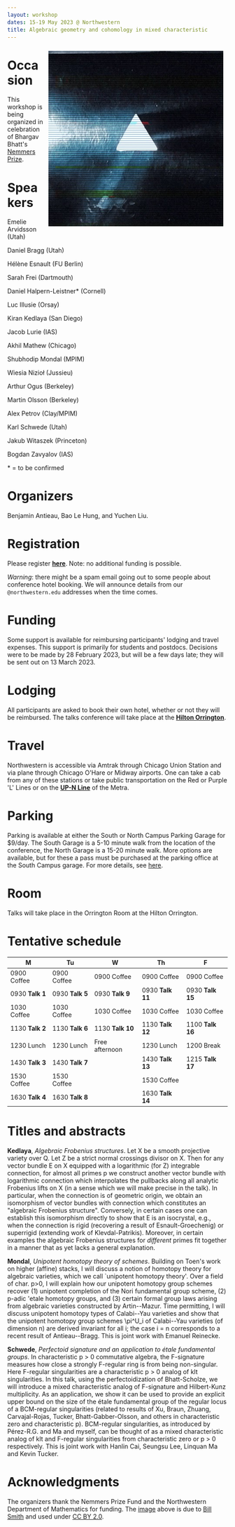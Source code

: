 ```yaml
---
layout: workshop
dates: 15-19 May 2023 @ Northwestern
title: Algebraic geometry and cohomology in mixed characteristic
---
```

<div style="display:none">
$
\newcommand\A{\mathrm{A}}
\newcommand\C{\mathrm{C}}
\newcommand\D{\mathrm{D}}
\newcommand\E{\mathrm{E}}
\newcommand\F{\mathrm{F}}
\newcommand\G{\mathrm{G}}
\newcommand\H{\mathrm{H}}
\newcommand\h{\mathrm{h}}
\newcommand\K{\mathrm{K}}
\newcommand\L{\mathrm{L}}
\newcommand\M{\mathrm{M}}
\newcommand\t{\mathrm{t}}
\newcommand{\bA}{\mathbf{A}}
\newcommand{\bG}{\mathbf{G}}
\newcommand{\bH}{\mathbf{H}}
\newcommand{\bT}{\mathbf{T}}
\newcommand{\bW}{\mathbf{W}}
\newcommand{\Gm}{\bG_m}
\newcommand\Ascr{\mathcal{A}}
\newcommand\Cscr{\mathcal{C}}
\newcommand\Dscr{\mathcal{D}}
\newcommand\Escr{\mathcal{E}}
\newcommand\Kscr{\mathcal{K}}
\newcommand\Lscr{\mathcal{L}}
\newcommand\Oscr{\mathcal{O}}
\newcommand\Perfscr{\mathcal{P}\mathrm{erf}}
\newcommand\Acscr{\mathcal{A}\mathrm{c}}
\newcommand\heart{\heartsuit}
\newcommand\cn{\mathrm{cn}}
\newcommand\op{\mathrm{op}}
\newcommand\gr{\mathrm{gr}}
\newcommand\Gr{\mathrm{Gr}}
\newcommand\fil{\mathrm{fil}}
\newcommand\Ho{\mathrm{Ho}}
\newcommand\dR{\mathrm{dR}}
\newcommand\HH{\mathrm{HH}}
\newcommand\HC{\mathrm{HC}}
\newcommand\HP{\mathrm{HP}}
\newcommand\TC{\mathrm{TC}}
\newcommand\TP{\mathrm{TP}}
\newcommand{\bMap}{\mathbf{Map}}
\newcommand{\End}{\mathrm{End}}
\newcommand{\Mod}{\mathrm{Mod}}
\newcommand{\coMod}{\mathrm{coMod}}
\newcommand{\Fun}{\mathrm{Fun}}
\newcommand{\bMap}{\mathbf{Map}}
\newcommand\bE{\mathbf{E}}
\newcommand\bZ{\mathbf{Z}}
\newcommand\bAM{\mathbf{AM}}
\newcommand\bLM{\mathbf{LM}}
\newcommand\Spec{\mathrm{Spec}}
\newcommand\CAlg{\mathrm{CAlg}}
\newcommand\aCAlg{\mathfrak{a}\CAlg}
\newcommand\dCAlg{\mathfrak{d}\CAlg}
$
</div>


<img style="float: right; padding: 10px" width="400" src="../assets/jpg/prism.jpg">

# Occasion

This workshop is being organized in celebration of Bhargav Bhatt's [Nemmers Prize](https://www.nemmers.northwestern.edu/prizes/2022bhatt.html).

# Speakers

Emelie Arvidsson (Utah)

Daniel Bragg (Utah)

Hélène Esnault (FU Berlin)

Sarah Frei (Dartmouth)

Daniel Halpern-Leistner\* (Cornell)

Luc Illusie (Orsay)

Kiran Kedlaya (San Diego)

Jacob Lurie (IAS)

Akhil Mathew (Chicago)

Shubhodip Mondal (MPIM)

Wiesia Nizioł (Jussieu)

Arthur Ogus (Berkeley)

Martin Olsson (Berkeley)

Alex Petrov (Clay/MPIM)

Karl Schwede (Utah)

Jakub Witaszek (Princeton)

Bogdan Zavyalov (IAS)

\* = to be confirmed

# Organizers

Benjamin Antieau, Bao Le Hung, and Yuchen Liu.

# Registration

Please register **[here](https://sites.math.northwestern.edu/algebraic-geometry-and-cohomology-registration/)**. Note: no additional funding is possible.

*Warning*: there might be a spam email going out to some people about conference hotel booking. 
We will announce details from our `@northwestern.edu` addresses when the time comes.

# Funding

Some support is available for reimbursing participants' lodging and travel expenses.
This support is primarily for students and postdocs. Decisions were to be made by 28 February 2023,
but will be a few days late; they will be sent out on 13 March 2023.

# Lodging

All participants are asked to book their own hotel, whether or not they will be
reimbursed. The talks conference will take place at the
**[Hilton Orrington](https://www.hilton.com/en/hotels/ordoehf-hilton-orrington-evanston/)**.

# Travel

Northwestern is accessible via Amtrak through Chicago Union Station and via plane through Chicago O'Hare or
Midway airports. One can take a cab from any of these stations or take public transportation on the Red or
Purple 'L' Lines or on the **[UP-N
Line](https://ridertools.metrarail.com/maps-schedules/train-lines/UP-N)** of the Metra.

# Parking

Parking is available at either the South or North Campus Parking Garage for $9/day. The South Garage is a 5-10 minute walk from 
the location of the conference, the North Garage is a 15-20 minute walk. More options are available, but for these a pass must be purchased at the parking office at the South Campus
garage. For more details, see
[here](https://www.northwestern.edu/transportation-parking/evanston-parking/).


# Room

Talks will take place in the Orrington Room at the Hilton Orrington.

# Tentative schedule

|M|Tu|W|Th|F|
|-|--|-|--|-|
|0900 Coffee|0900 Coffee|0900 Coffee|0900 Coffee|0900 Coffee|
|0930 **Talk 1**|0930 **Talk 5**|0930 **Talk 9**|0930 **Talk 11**|0930 **Talk 15**|
|1030 Coffee|1030 Coffee|1030 Coffee|1030 Coffee|1030 Coffee|
|1130 **Talk 2**|1130 **Talk 6**|1130 **Talk 10**|1130 **Talk 12**|1100 **Talk 16**|
|1230 Lunch|1230 Lunch|Free afternoon|1230 Lunch|1200 Break|
|1430 **Talk 3**|1430 **Talk 7**||1430 **Talk 13**|1215 **Talk 17**|
|1530 Coffee|1530 Coffee||1530 Coffee||
|1630 **Talk 4**|1630 **Talk 8**||1630 **Talk 14**||

# Titles and abstracts

**Kedlaya**, _Algebraic Frobenius structures_.
Let X be a smooth projective variety over Q. Let Z be a strict normal crossings divisor on X. Then for any vector bundle E on X equipped with a logarithmic (for Z) integrable connection, for almost all primes p we construct another vector bundle with logarithmic connection which interpolates the pullbacks along all analytic Frobenius lifts on X (in a sense which we will make precise in the talk). In particular, when the connection is of geometric origin, we obtain an isomorphism of vector bundles with connection which constitutes an "algebraic Frobenius structure". Conversely, in certain cases one can establish this isomorphism directly to show that E is an isocrystal, e.g., when the connection is rigid (recovering a result of Esnault-Groechenig) or superrigid (extending work of Klevdal-Patrikis). Moreover, in certain examples the algebraic Frobenius structures for *different* primes fit together in a manner that as yet lacks a general explanation.

**Mondal**, _Unipotent homotopy theory of schemes_.
Building on Toen's work on higher (affine) stacks, I will discuss a notion of homotopy theory for algebraic varieties, which we call `unipotent homotopy theory'. Over a field of char. p>0, I will explain how our unipotent homotopy group schemes recover (1) unipotent completion of the Nori fundamental group scheme, (2) p-adic 'etale homotopy groups, and (3) certain formal group laws arising from algebraic varieties constructed by Artin--Mazur. Time permitting, I will discuss unipotent homotopy types of Calabi--Yau varieties and show that the unipotent homotopy group schemes \pi^U_i of Calabi--Yau varieties (of dimension n)  are derived invariant for all i; the case i = n corresponds to a recent result of Antieau--Bragg. This is joint work with Emanuel Reinecke.

**Schwede**, _Perfectoid signature and an application to étale fundamental groups_.
In characteristic p > 0 commutative algebra, the F-signature measures how
close a strongly F-regular ring is from being non-singular. Here F-regular singularities are a characteristic p > 0 analog of klt singularities. In this talk,
using the perfectoidization of Bhatt-Scholze, we will introduce a mixed
characteristic analog of F-signature and Hilbert-Kunz multiplicity. As an application, we show it can be used to provide an explicit upper bound on the size of the étale fundamental group of the regular locus of a BCM-regular singularities (related to results of Xu, Braun, Zhuang, Carvajal-Rojas, Tucker, Bhatt-Gabber-Olsson, and others in characteristic zero and characteristic p). BCM-regular singularities, as introduced by Pérez-R.G. and Ma and myself, can be thought of as a mixed characteristic analog of klt and F-regular singularities from characteristic zero or p > 0 respectively. This is joint work with Hanlin Cai, Seungsu Lee, Linquan Ma and Kevin Tucker.


# Acknowledgments

The organizers thank the Nemmers Prize Fund and the Northwestern Department of Mathematics for funding.
The [image](https://flickr.com/photos/byzantiumbooks/47145660811/) above is due to [Bill Smith](https://flickr.com/photos/byzantiumbooks/) and used under [CC
BY 2.0](https://creativecommons.org/licenses/by/2.0/).
